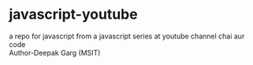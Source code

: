 # javascript-youtube
a repo for javascript from a javascript series at youtube channel chai aur code
<br>
Author-Deepak Garg (MSIT)
